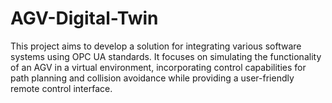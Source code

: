 # AGV-Digital-Twin
This project aims to develop a solution for integrating various software systems using OPC UA standards. It focuses on simulating the functionality of an AGV in a virtual environment, incorporating control capabilities for path planning and collision avoidance while providing a user-friendly remote control interface.
